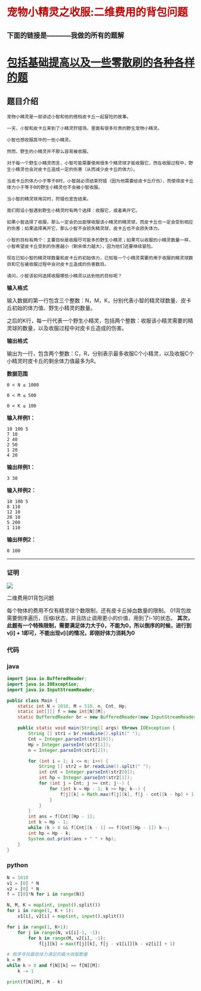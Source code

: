 # <font color="bb000">宠物小精灵之收服:二维费用的背包问题</font>
## **`下面的链接是——————我做的所有的题解`**

# [包括基础提高以及一些零散刷的各种各样的题](https://www.acwing.com/blog/content/33005/) 

## 题目介绍
```
宠物小精灵是一部讲述小智和他的搭档皮卡丘一起冒险的故事。

一天，小智和皮卡丘来到了小精灵狩猎场，里面有很多珍贵的野生宠物小精灵。

小智也想收服其中的一些小精灵。

然而，野生的小精灵并不那么容易被收服。

对于每一个野生小精灵而言，小智可能需要使用很多个精灵球才能收服它，而在收服过程中，野生小精灵也会对皮卡丘造成一定的伤害（从而减少皮卡丘的体力）。

当皮卡丘的体力小于等于0时，小智就必须结束狩猎（因为他需要给皮卡丘疗伤），而使得皮卡丘体力小于等于0的野生小精灵也不会被小智收服。

当小智的精灵球用完时，狩猎也宣告结束。

我们假设小智遇到野生小精灵时有两个选择：收服它，或者离开它。

如果小智选择了收服，那么一定会扔出能够收服该小精灵的精灵球，而皮卡丘也一定会受到相应的伤害；如果选择离开它，那么小智不会损失精灵球，皮卡丘也不会损失体力。

小智的目标有两个：主要目标是收服尽可能多的野生小精灵；如果可以收服的小精灵数量一样，小智希望皮卡丘受到的伤害越小（剩余体力越大），因为他们还要继续冒险。

现在已知小智的精灵球数量和皮卡丘的初始体力，已知每一个小精灵需要的用于收服的精灵球数目和它在被收服过程中会对皮卡丘造成的伤害数目。

请问，小智该如何选择收服哪些小精灵以达到他的目标呢？
```

**输入格式**

输入数据的第一行包含三个整数：N，M，K，分别代表小智的精灵球数量、皮卡丘初始的体力值、野生小精灵的数量。

之后的K行，每一行代表一个野生小精灵，包括两个整数：收服该小精灵需要的精灵球的数量，以及收服过程中对皮卡丘造成的伤害。

**输出格式**

输出为一行，包含两个整数：C，R，分别表示最多收服C个小精灵，以及收服C个小精灵时皮卡丘的剩余体力值最多为R。

**数据范围**
```
0 < N ≤ 1000
 
0 < M ≤ 500
 
0 < K ≤ 100
```

**输入样例1：**
```
10 100 5
7 10
2 40
2 50
1 20
4 20
```
**输出样例1：**
```
3 30
```


**输入样例2：**
```
10 100 5
8 110
12 10
20 10
5 200
1 110
```
**输出样例2：**
```
0 100
```
----------


### 证明

 ![](https://cdn.acwing.com/media/article/image/2021/06/19/55909_7844bea6d1-IMG_C0D309FBA487-1.jpeg) 

二维费用01背包问题

每个物体的费用不仅有精灵球个数限制，还有皮卡丘掉血数量的限制。
01背包故需要倒序遍历，压缩i状态，并且防止调用更小的价值，用到了i-1的状态。
**其次，此题有一个特殊限制，需要满足体力大于0，不能为0，所以倒序的时候，进行到v[i] + 1即可，不能出现v[i]的情况，即刚好体力消耗为0**

### 代码

### java
```java
import java.io.BufferedReader;
import java.io.IOException;
import java.io.InputStreamReader;

public class Main {
    static int N = 1010, M = 510, n, Cnt, Hp;
    static int[][] f = new int[N][M];
    static BufferedReader br = new BufferedReader(new InputStreamReader(System.in));

    public static void main(String[] args) throws IOException {
        String [] str1 = br.readLine().split(" ");
        Cnt = Integer.parseInt(str1[0]);
        Hp = Integer.parseInt(str1[1]);
        n = Integer.parseInt(str1[2]);

        for (int i = 1; i <= n; i++) {
            String [] str2 = br.readLine().split(" ");
            int cnt = Integer.parseInt(str2[0]);
            int hp = Integer.parseInt(str2[1]);
            for (int j = Cnt; j >= cnt; j--) {
                for (int k = Hp - 1; k >= hp; k--) {
                    f[j][k] = Math.max(f[j][k], f[j - cnt][k - hp] + 1);
                }
            }
        }
        int ans = f[Cnt][Hp - 1];
        int k = Hp - 1;
        while (k > 0 && f[Cnt][k - 1] == f[Cnt][Hp - 1]) k--;
        int hp = Hp - k;
        System.out.print(ans + " " + hp);
    }
}

```


### python
```python
N = 1010
v1 = [0] * N
v2 = [0] * N
f = [[0]*N for i in range(N)]

N, M, K = map(int, input().split())
for i in range(1, K + 1):
    v1[i], v2[i] = map(int, input().split())

for i in range(1, K+1):
    for j in range(N, v1[i]-1, -1):
        for k in range(M, v2[i], -1):
            f[j][k] = max(f[j][k], f[j - v1[i]][k - v2[i]] + 1)

# 倒序寻找最低体力满足的最大收服数量
k = M
while k > 0 and f[N][k] == f[N][M]:
    k -= 1

print(f[N][M], M - k)
```